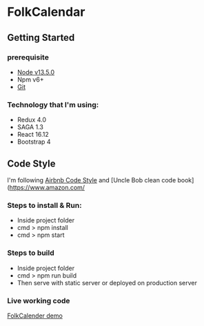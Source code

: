 # FolkCalendar

## Getting Started
### prerequisite
-  [Node v13.5.0](https://nodejs.org/en/)
- Npm v6+
-  [Git](https://git-scm.com/downloads)

### Technology that I'm using:
- Redux 4.0
- SAGA 1.3
- React 16.12
- Bootstrap 4

## Code Style
I'm following [Airbnb Code Style](https://github.com/airbnb/javascript/tree/master/react) and [Uncle Bob clean code book](https://www.amazon.com/

### Steps to install & Run:
- Inside project folder
- cmd > npm install
- cmd > npm start

### Steps to build
- Inside project folder
- cmd > npm run build
- Then serve with static server or deployed on production server

### Live working code
[FolkCalender demo](http://folkcalendar-ci.s3-website.us-east-2.amazonaws.com/)
